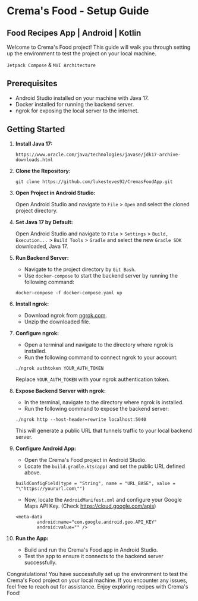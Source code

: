 # Crema's Food - Setup Guide
## Food Recipes App | Android | Kotlin

Welcome to Crema's Food project! This guide will walk you through setting up the environment to test the project on your local machine.

`Jetpack Compose` & `MVI Architecture`

## Prerequisites

- Android Studio installed on your machine with Java 17.
- Docker installed for running the backend server.
- ngrok for exposing the local server to the internet.

## Getting Started

1. **Install Java 17:**

    ```
    https://www.oracle.com/java/technologies/javase/jdk17-archive-downloads.html
    ```

2. **Clone the Repository:**

    ```
    git clone https://github.com/lukesteves92/CremasFoodApp.git
    ```

3. **Open Project in Android Studio:**

    Open Android Studio and navigate to `File` > `Open` and select the cloned project directory.

4. **Set Java 17 by Default:**

   Open Android Studio and navigate to `File` > `Settings` > `Build, Execution...` > `Build Tools` > `Gradle` and select the new `Gradle SDK` downloaded, Java 17.

5. **Run Backend Server:**

    - Navigate to the project directory by `Git Bash`.
    - Use `docker-compose` to start the backend server by running the following command:

    ```
    docker-compose -f docker-compose.yaml up
    ```

6. **Install ngrok:**

    - Download ngrok from [ngrok.com](https://ngrok.com/download).
    - Unzip the downloaded file.

7. **Configure ngrok:**

    - Open a terminal and navigate to the directory where ngrok is installed.
    - Run the following command to connect ngrok to your account:

    ```
    ./ngrok authtoken YOUR_AUTH_TOKEN
    ```

    Replace `YOUR_AUTH_TOKEN` with your ngrok authentication token.

8. **Expose Backend Server with ngrok:**

    - In the terminal, navigate to the directory where ngrok is installed.
    - Run the following command to expose the backend server:

    ```
    ./ngrok http --host-header=rewrite localhost:5040
    ```

    This will generate a public URL that tunnels traffic to your local backend server.

9. **Configure Android App:**

    - Open the Crema's Food project in Android Studio.
    - Locate the `build.gradle.kts(app)` and set the public URL defined above.
    ```
    buildConfigField(type = "String", name = "URL_BASE", value = "\"https://yoururl.com\"")
    ```
    - Now, locate the `AndroidManifest.xml` and configure your Google Maps API Key. (Check https://cloud.google.com/apis)
    ```
    <meta-data
            android:name="com.google.android.geo.API_KEY"
            android:value="" />
    ```

10. **Run the App:**

    - Build and run the Crema's Food app in Android Studio.
    - Test the app to ensure it connects to the backend server successfully.

Congratulations! You have successfully set up the environment to test the Crema's Food project on your local machine. If you encounter any issues, feel free to reach out for assistance. Enjoy exploring recipes with Crema's Food!